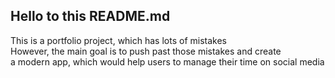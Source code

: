 ## Hello to this README.md <br>
This is a portfolio project, which has lots of mistakes <br>
However, the main goal is to push past those mistakes and create <br>
a modern app, which would help users to manage their time on social media <br>
